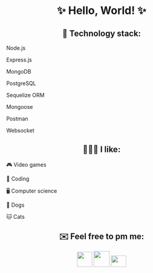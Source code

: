 <h1 align="center"> ✨ Hello, World! ✨</h1>

<h2 align="center"> 🔧 Technology stack: </h2>
<p align="center">
 <p>Node.js</p>
 <p>Express.js</p>
 <p>MongoDB</p>
 <p>PostgreSQL</p>
 <p>Sequelize ORM</p>
 <p>Mongoose</p>
 <p>Postman</p>
 <p>Websocket</p>
</p>


<h2 align="center">👨🏻‍💻 I like: </h2>
<p align="center">
 <p>🎮 Video games</p>
 <p>💯 Coding</p>
 <p>🖥 Computer science</p>
 <p>🐶 Dogs</p>
 <p>🐱 Cats</p>
</p>

<h2 align="center">✉️ Feel free to pm me:</h2>
<p align='center'>
<a href="https://t.me/zhpogorelov" title="Telegram!">
<img src="https://telegram.org/img/t_logo.svg?1" width='60px' height='60px' style='width: 40px; height: 40px;'></a>
<a href="https://wa.me/89825091864" title="Facebook corporation product">
<img src="https://www.freeiconspng.com/uploads/download-and-use-logo-whatsapp-png-clipart-3.png" width='60px' height='60px' style='width: 42px; height: 42px;'></a>
<a href="mailto:zhpogorelov@yandex.ru" title="Send me email, pls!">
<img src="https://www.freeiconspng.com/uploads/email-marketing-icon-email-icon-1.png" width='60px' height='60px' style='width: 40px; height: 30px;'></a>
</p>
</br>

